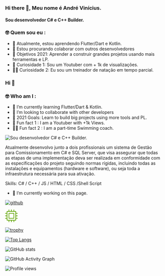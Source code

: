 ### Hi there 👋, Meu nome é André Vinícius.
#### Sou desenvolvedor C# e C++ Builder.

### 🤓 Quem sou eu :

- 🌱 Atualmente, estou aprendendo Flutter/Dart e Kotlin.
- 👯 Estou procurando colaborar com outros desenvolvedores
- 🥅 Objetivos 2021: Aprender a construir grandes projetos usando mais ferramentas e LP.
- 🤣 Curiosidade 1: Sou um Youtuber com + 1k de visualizações.
- 🏊‍♂️ Curiosidade 2: Eu sou um treinador de natação em tempo parcial.

### Hi 👋

### 🤓 Who am I :

- 🌱 I’m currently learning Flutter/Dart & Kotlin.
- 👯 I’m looking to collaborate with other developers
- 🥅 2021 Goals: Learn to build big projects using more tools and PL.
- 🤣 Fun fact 1 : I am a Youtuber with +1k Views.
- 🏊‍♂️ Fun fact 2 : I am a part-time Swimming coach.


![Sou desenvolvedor C# e C++ Builder.](https://arturssmirnovs.github.io/github-profile-readme-generator/images/banner.png)

Atualmente desenvolvo junto a dois profissionais um sistema de Gestão para Comissionamento em C# e SQL Server, que visa assegurar que todas as etapas de uma implementação deva ser realizada em conformidade com as especificações do projeto  seguindo normas rígidas, incluindo todas as instalações e equipamentos (hardware e software), ou seja toda a infraestrutura necessária para sua ativação.

Skills: C# / C++ / JS / HTML / CSS /Shell Script

- 🔭 I’m currently working on this page. 


[<img src='https://cdn.jsdelivr.net/npm/simple-icons@3.0.1/icons/github.svg' alt='github' height='40'>](https://github.com/andrevinni)  

<a href='https://docs.github.com/en/developers'><img src='https://raw.githubusercontent.com/acervenky/animated-github-badges/master/assets/devbadge.gif' width='40' height='40'></a> 

[![trophy](https://github-profile-trophy.vercel.app/?username=andrevinni)](https://github.com/ryo-ma/github-profile-trophy)

[![Top Langs](https://github-readme-stats.vercel.app/api/top-langs/?username=andrevinni)](https://github.com/anuraghazra/github-readme-stats)

![GitHub stats](https://github-readme-stats.vercel.app/api?username=andrevinni&show_icons=true&count_private=true)  

![GitHub Activity Graph](https://activity-graph.herokuapp.com/graph?username=andrevinni)  

![Profile views](https://gpvc.arturio.dev/andrevinni)  

[website]: https://fady-amer.netlify.app/?fbclid=IwAR0YoDOni8mB5Fi3BoPSOdBRwfQueaN8QZL71CcclguDAU93ccBOxMEI92I
[twitter]: https://twitter.com/fadyehabamer
[youtube]: https://www.youtube.com/channel/UCgTxQ_Im4hFWgPM4Qgq6KzA?view_as=subscriber
[instagram]: https://www.instagram.com/fadyehabamer00/
[linkedin]: https://www.linkedin.com/in/fadyehabamer/
[facebook]: https://www.facebook.com/fadyehabamer/
